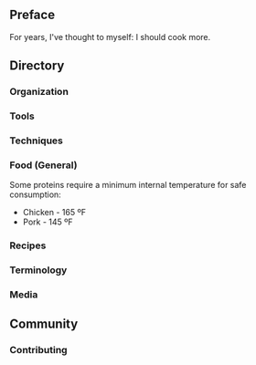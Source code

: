 ## Preface

For years, I've thought to myself: I should cook more.

## Directory

### Organization



### Tools



### Techniques



### Food (General)

Some proteins require a minimum internal temperature for safe consumption:
* Chicken - 165 ºF
* Pork - 145 ºF

### Recipes



### Terminology



### Media



## Community

### Contributing

